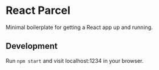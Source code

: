 # React Parcel
Minimal boilerplate for getting a React app up and running.

## Development
Run `npm start` and visit localhost:1234 in your browser.

